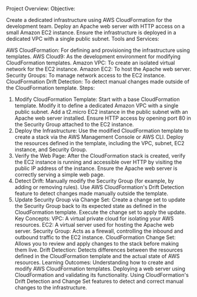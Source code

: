 Project Overview:
Objective:

Create a dedicated infrastructure using AWS CloudFormation for the development team.
Deploy an Apache web server with HTTP access on a small Amazon EC2 instance.
Ensure the infrastructure is deployed in a dedicated VPC with a single public subnet.
Tools and Services:

AWS CloudFormation: For defining and provisioning the infrastructure using templates.
AWS Cloud9: As the development environment for modifying CloudFormation templates.
Amazon VPC: To create an isolated virtual network for the EC2 instance.
Amazon EC2: To host the Apache web server.
Security Groups: To manage network access to the EC2 instance.
CloudFormation Drift Detection: To detect manual changes made outside of the CloudFormation template.
Steps:
1. Modify CloudFormation Template:
Start with a base CloudFormation template.
Modify it to define a dedicated Amazon VPC with a single public subnet.
Add a t2.micro EC2 instance in the public subnet with an Apache web server installed.
Ensure HTTP access by opening port 80 in the Security Group attached to the EC2 instance.
2. Deploy the Infrastructure:
Use the modified CloudFormation template to create a stack via the AWS Management Console or AWS CLI.
Deploy the resources defined in the template, including the VPC, subnet, EC2 instance, and Security Group.
3. Verify the Web Page:
After the CloudFormation stack is created, verify the EC2 instance is running and accessible over HTTP by visiting the public IP address of the instance.
Ensure the Apache web server is correctly serving a simple web page.
4. Detect Drift:
Manually modify the Security Group (for example, by adding or removing rules).
Use AWS CloudFormation's Drift Detection feature to detect changes made manually outside the template.
5. Update Security Group via Change Set:
Create a change set to update the Security Group back to its expected state as defined in the CloudFormation template.
Execute the change set to apply the update.
Key Concepts:
VPC: A virtual private cloud for isolating your AWS resources.
EC2: A virtual server used for hosting the Apache web server.
Security Group: Acts as a firewall, controlling the inbound and outbound traffic to the EC2 instance.
CloudFormation Change Set: Allows you to review and apply changes to the stack before making them live.
Drift Detection: Detects differences between the resources defined in the CloudFormation template and the actual state of AWS resources.
Learning Outcomes:
Understanding how to create and modify AWS CloudFormation templates.
Deploying a web server using CloudFormation and validating its functionality.
Using CloudFormation's Drift Detection and Change Set features to detect and correct manual changes to the infrastructure.

